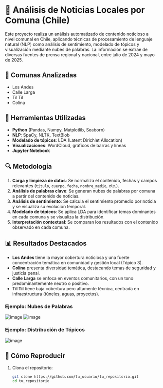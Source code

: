 # 📰 Análisis de Noticias Locales por Comuna (Chile)

Este proyecto realiza un análisis automatizado de contenido noticioso a nivel comunal en Chile, aplicando técnicas de procesamiento de lenguaje natural (NLP) como análisis de sentimiento, modelado de tópicos y visualización mediante nubes de palabras. La información se extrae de diversas fuentes de prensa regional y nacional, entre julio de 2024 y mayo de 2025.

## 📌 Comunas Analizadas

- Los Andes  
- Calle Larga  
- Til Til  
- Colina

## 🧰 Herramientas Utilizadas

- **Python** (Pandas, Numpy, Matplotlib, Seaborn)
- **NLP**: SpaCy, NLTK, TextBlob
- **Modelado de tópicos**: LDA (Latent Dirichlet Allocation)
- **Visualizaciones**: WordCloud, gráficos de barras y líneas
- **Jupyter Notebook**


## 🔍 Metodología

1. **Carga y limpieza de datos**: Se normaliza el contenido, fechas y campos relevantes (`titulo`, `cuerpo`, `fecha`, `nombre_medio`, etc.).
2. **Análisis de palabras clave**: Se generan nubes de palabras por comuna a partir del contenido de noticias.
3. **Análisis de sentimiento**: Se calcula el sentimiento promedio por noticia y se visualiza su evolución temporal.
4. **Modelado de tópicos**: Se aplica LDA para identificar temas dominantes en cada comuna y se visualiza la distribución.
5. **Interpretación contextual**: Se comparan los resultados con el contenido observado en cada comuna.

## 📊 Resultados Destacados

- **Los Andes** tiene la mayor cobertura noticiosa y una fuerte concentración temática en comunidad y gestión local (Tópico 3).
- **Colina** presenta diversidad temática, destacando temas de seguridad y justicia penal.
- **Calle Larga** se enfoca en eventos comunitarios, con un tono predominantemente neutro o positivo.
- **Til Til** tiene baja cobertura pero altamente técnica, centrada en infraestructura (túneles, aguas, proyectos).

### Ejemplo: Nubes de Palabras
![image](https://github.com/user-attachments/assets/c3e394c7-361e-4105-bf9f-e6a251f2195d)
![image](https://github.com/user-attachments/assets/26535dc2-d40f-44b6-9f7a-8d8a50ec4ab9)

### Ejemplo: Distribución de Tópicos
![image](https://github.com/user-attachments/assets/04764cc6-e03d-47d5-8bbb-d3876a35b1e3)

## 🧪 Cómo Reproducir

1. Clona el repositorio:
   ```bash
   git clone https://github.com/tu_usuario/tu_repositorio.git
   cd tu_repositorio
